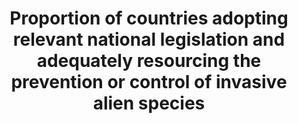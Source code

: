 ---
data_non_statistical: true
goal_meta_link: http://unstats.un.org/sdgs/files/metadata-compilation/Metadata-Goal-15.pdf
goal_meta_link_page: 22
graph: null
graph_status_notes: unk
graph_title: Proportion of countries adopting relevant national legislation and adequately
  resourcing the prevention or control of invasive alien species
graph_type: null
graph_type_description: null
has_metadata: true
indicator: 15.8.1
indicator_definition: This indicator measures the management response globally, by
  tracking invasive alien species legislation for control and prevention at national
  and international levels. The more countries with Invasive Alien Species (IAS) and
  Biosecurity related legislation, the greater the global commitment to controlling
  the threat to biodiversity from IAS. The larger the number of IAS-relevant international
  policies, and the greater the level of national commitment to these, the greater
  the global commitment to controlling IAS. The more international agreements a country
  is party to the more strongly committed the country is to controlling IAS.
indicator_name: Proportion of countries adopting relevant national legislation and
  adequately resourcing the prevention or control of invasive alien species
indicator_sort_order: 15.08.01
indicator_variable: null
layout: indicator
permalink: /15-8-1/
published: true
rationale_interpretation: "The projection of the current trend of adoption of national\
  \ policies on invasive alien species projects a nonsignificant increase by 2020,\
  \ with a slowing of the rate of increase in the proportion of countries adopting\
  \ such legislation. The adoption of national and international policies on invasive\
  \ alien species may be a first step to combatting the spread of invasive alien species.\
  \ \nStrengths \n\tThis indicator covers 191 countries worldwide. Caveats \n\tThe\
  \ adoption of legislation does not necessarily indicate the existence of regulations\
  \ or policy to implement the legislation or how successful such implementation has\
  \ been on the ground There still remains a need for further indicator development\
  \ to make this link clearer. \n\tLegislation does not necessarily capture all efforts\
  \ against invasive alien species that are happening at the national level. \nCurrent\
  \ storyline \n55% of countries that are Party to the CBD have overarching national\
  \ legislation to prevent, control and/or limit the spread and impact of invasive\
  \ alien species. \n\n see report for related information \n Adoption of national\
  \ legislation relevant to the prevention or control of invasive alien species. Source:\
  \ McGeoch et al. (2010) Global indicators of alien species invasion: threats, biodiversity\
  \ impacts and responses. Diversity and Distributions, 16, 95-108. \nThis indicator\
  \ measures the adoption of national legislation relevant to the prevention or control\
  \ of invasive alien species. The global trend in policy response has been positive\
  \ for the few last decades and, since the publication of GBO3, the adoption of policies\
  \ against invasive alien species has significantly increased. \nAs reported in 2010,\
  \ 55% of the countries signatories to the CBD have enacted invasive alien species\
  \ relevant national legislation, and most CBD parties were signatory to at least\
  \ one of ten other multilateral agreements that cover IAS in some form. Among these\
  \ countries 8% are signatory to all 10 international agreements (McGeoch et al.\
  \ 2010). For example, the Council of Europe has been developing and adopting codes\
  \ of conduct addressing some key pathways (e.g. horticulture, botanic gardens, zoos,\
  \ hunting, or fishing) of invasive alien species. Moreover, once the European regulation\
  \ on invasive alien species is fully adopted, it will have major implications for\
  \ neighbouring countries, but also at a world scale, as the European institution\
  \ is a major partner for global trade. \nProducing this indicator nationally...\
  \ \nAll countries (191 in 2010) party to the Convention on Biological Diversity\
  \ (CBD) were included in this calculation. Ten multinational environment related\
  \ agreements were used to quantify trends in the adoption of IAS related policy.\
  \ National legislation related to the prevention, management and control of IAS\
  \ was recorded including year of enactment, type of legislation (prevention, management\
  \ etc.) and the data analysed to calculate the indicator. \nUse at the national\
  \ level... \nAs reported in 2010, 55% of the countries signatories to the CBD have\
  \ enacted invasive alien species relevant national legislation, and most CBD parties\
  \ were signatory to at least one of ten other multilateral agreements that cover\
  \ IAS in some form. Among these countries 8% are signatory to all 10 international\
  \ agreements (McGeoch et al. 2010). For example, the Council of Europe has been\
  \ developing and adopting codes of conduct addressing some key pathways (e.g. horticulture,\
  \ botanic gardens, zoos, hunting, or fishing) of invasive alien species. Moreover,\
  \ once the European regulation on invasive alien species is fully adopted, it will\
  \ have major implications for neighbouring countries, but also on a global scale,\
  \ as the European institution is a major partner for global trade. \nFuture developments...\
  \ \nThis indicator was first calculated in 2010 and there has been no update since.\
  \ Plans are to update this baseline, enhance it and make it available for global,\
  \ regional and national use."
reporting_status: notstarted
sdg_goal: 15
source_active_1: true
source_notes_1: null
source_title_1: null
target: By 2020, introduce measures to prevent the introduction and significantly
  reduce the impact of invasive alien species on land and water ecosystems and control
  or eradicate the priority species.
target_id: '15.8'
title: Proportion of countries adopting relevant national legislation and adequately
  resourcing the prevention or control of invasive alien species
un_custodial_agency: 'IUCN  (Partnering Agencies: UNEP)'
un_designated_tier: '3'
variable_description: null
variable_notes: null
---